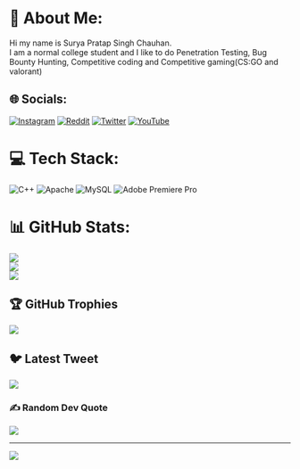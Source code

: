 # 💫 About Me:
Hi my name is Surya Pratap Singh Chauhan.<br>I am a normal college student and I like to do Penetration Testing, Bug Bounty Hunting, Competitive coding and Competitive gaming(CS:GO and valorant)


## 🌐 Socials:
[![Instagram](https://img.shields.io/badge/Instagram-%23E4405F.svg?logo=Instagram&logoColor=white)](https://instagram.com/surya_pratap_singh_chauhan__) [![Reddit](https://img.shields.io/badge/Reddit-%23FF4500.svg?logo=Reddit&logoColor=white)](https://reddit.com/user/poketrainer_Sunny) [![Twitter](https://img.shields.io/badge/Twitter-%231DA1F2.svg?logo=Twitter&logoColor=white)](https://twitter.com/singh_senpai) [![YouTube](https://img.shields.io/badge/YouTube-%23FF0000.svg?logo=YouTube&logoColor=white)](https://youtube.com/@brodanteyt) 

# 💻 Tech Stack:
![C++](https://img.shields.io/badge/c++-%2300599C.svg?style=flat&logo=c%2B%2B&logoColor=white) ![Apache](https://img.shields.io/badge/apache-%23D42029.svg?style=flat&logo=apache&logoColor=white) ![MySQL](https://img.shields.io/badge/mysql-%2300f.svg?style=flat&logo=mysql&logoColor=white) ![Adobe Premiere Pro](https://img.shields.io/badge/Adobe%20Premiere%20Pro-9999FF.svg?style=flat&logo=Adobe%20Premiere%20Pro&logoColor=white)
# 📊 GitHub Stats:
![](https://github-readme-stats.vercel.app/api?username=brodante&theme=tokyonight&hide_border=true&include_all_commits=false&count_private=false)<br/>
![](https://github-readme-streak-stats.herokuapp.com/?user=brodante&theme=tokyonight&hide_border=true)<br/>
![](https://github-readme-stats.vercel.app/api/top-langs/?username=brodante&theme=tokyonight&hide_border=true&include_all_commits=false&count_private=false&layout=compact)

## 🏆 GitHub Trophies
![](https://github-profile-trophy.vercel.app/?username=brodante&theme=matrix&no-frame=true&no-bg=true&margin-w=4)

## 🐦 Latest Tweet
[![](https://gtce.itsvg.in/api?username=singh_senpai)](https://github.com/VishwaGauravIn/github-twitter-card-embed)

### ✍️ Random Dev Quote
![](https://quotes-github-readme.vercel.app/api?type=vetical&theme=tokyonight)

---
[![](https://visitcount.itsvg.in/api?id=brodante&icon=9&color=9)](https://visitcount.itsvg.in)

<!-- Proudly created with GPRM ( https://gprm.itsvg.in ) -->
